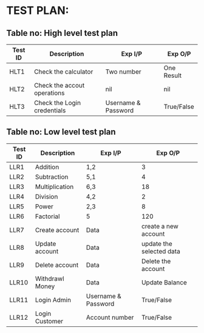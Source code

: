 # TEST PLAN:

## Table no: High level test plan

|Test ID | Description | Exp I/P | Exp O/P |
|--------|-------------|---------|---------|
|HLT1    | Check the calculator | Two number | One Result |
|HLT2    | Check the accout operations | nil | nil |
|HLT3    | Check the Login credentials | Username & Password | True/False |


## Table no: Low level test plan

|Test ID | Description | Exp I/P | Exp O/P |
|--------|-------------|---------|---------|
|LLR1   | Addition |    1,2 |  3  |
|LLR2   | Subtraction |    5,1 |  4  |
|LLR3   | Multiplication |    6,3 |  18  |
|LLR4   | Division |    4,2 |  2  |
|LLR5   | Power |    2,3 |  8  |
|LLR6   | Factorial |    5 |  120  |
|LLR7   | Create account |  Data |  create a new account  |
|LLR8   | Update account |  Data   |  update the selected data  |
|LLR9   | Delete account |   Data |  Delete the account  |
|LLR10  | Withdrawl Money |    Data |  Update Balance  |
|LLR11  | Login Admin |   Username & Password |  True/False  |
|LLR12  | Login Customer |   Account number |  True/False  |


